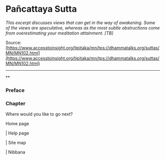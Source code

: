 # Pañcattaya Sutta

*This excerpt discusses views that can get in the way of awakening. Some of the views are speculative, whereas as the most subtle obstructions come from overestimating your meditation attainment. [TB]*

Source: [https://www.accesstoinsight.org/tipitaka/mn/tps://dhammatalks.org/suttas/MN/MN102.html](https://www.accesstoinsight.org/tipitaka/mn/tps://dhammatalks.org/suttas/MN/MN102.html)

---

**

### Preface

### Chapter

Where would you like to go next?

Home page

| Help page

| Site map

| Nibbana